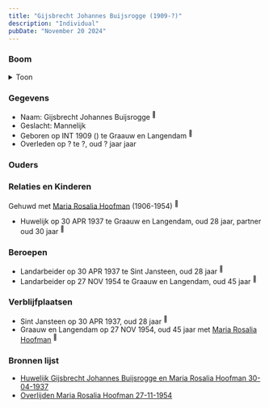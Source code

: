```yaml
---
title: "Gijsbrecht Johannes Buijsrogge (1909-?)"
description: "Individual"
pubDate: "November 20 2024"
---
```


### Boom
<details><summary>Toon</summary>

![test](https://www.plantuml.com/plantuml/svg/XP9FQm8n4CNl-HH3FRGz2AjRAugejVYlj5P4UfNPtN4tDPj89ek8-DqRTR6UsbF2ctblVXdIPuVM5RaIl95wYnPpY33UfDOKEdarobXm5ZNx4cadCfaGnDB6YYvtohTk3pdb4Lc-IEp8ad7xBOcRr5WXCnm400oCJSWkCnblD35tEZbAtUr2A8v2tCFyF8g5k5ZknlAR8qjnvk3DPAYz1mQ55wr9Kxe3P9W6GRrUXsjIPHYE6gE17tTOIrB94Jhj2AFzAZBEAMftOJfRGgqLjE3X4SOMiTW1QNX7dP9ECB_nyQPGQeKwMSNMC4V6p_S1FUYTS4l63xGIOM4ObJydngnpr5UqMXEWCXeCms7u1v9_mEppwqJrN2BzJr5lbfx64qmAnSupbKYTzewIHEhKjuK1lCmNlYridg56GH0q6r1HCitSdfGoEmzs5EKUgzMoGvJqluBe-_tu__83)
</details>

### Gegevens
- Naam: Gijsbrecht Johannes Buijsrogge <sup><a href="../s00373/" style="text-decoration:none" title="Huwelijk Gijsbrecht Johannes Buijsrogge en Maria Rosalia Hoofman 30-04-1937">:link:</a></sup>
- Geslacht: Mannelijk
- Geboren op INT 1909 () te Graauw en Langendam <sup><a href="../s00373/" style="text-decoration:none" title="Huwelijk Gijsbrecht Johannes Buijsrogge en Maria Rosalia Hoofman 30-04-1937">:link:</a></sup>
- Overleden op ? te ?, oud ? jaar jaar 

### Ouders

### Relaties en Kinderen

Gehuwd met [Maria Rosalia Hoofman](../i00217/) (1906-1954) <sup><a href="../s00373/" style="text-decoration:none" title="Huwelijk Gijsbrecht Johannes Buijsrogge en Maria Rosalia Hoofman 30-04-1937">:link:</a></sup>
- Huwelijk op 30 APR 1937 te Graauw en Langendam, oud 28 jaar, partner oud 30 jaar <sup><a href="../s00373/" style="text-decoration:none" title="Huwelijk Gijsbrecht Johannes Buijsrogge en Maria Rosalia Hoofman 30-04-1937">:link:</a></sup>

### Beroepen
- Landarbeider op 30 APR 1937 te Sint Jansteen, oud 28 jaar <sup><a href="../s00373/" style="text-decoration:none" title="Huwelijk Gijsbrecht Johannes Buijsrogge en Maria Rosalia Hoofman 30-04-1937">:link:</a></sup>
- Landarbeider op 27 NOV 1954 te Graauw en Langendam, oud 45 jaar <sup><a href="../s00374/" style="text-decoration:none" title="Overlijden Maria Rosalia Hoofman 27-11-1954">:link:</a></sup>

### Verblijfplaatsen
- Sint Jansteen  op 30 APR 1937, oud 28 jaar  <sup><a href="../s00373/" style="text-decoration:none" title="Huwelijk Gijsbrecht Johannes Buijsrogge en Maria Rosalia Hoofman 30-04-1937">:link:</a></sup>
- Graauw en Langendam  op 27 NOV 1954, oud 45 jaar met [Maria Rosalia Hoofman](../i00217/) <sup><a href="../s00374/" style="text-decoration:none" title="Overlijden Maria Rosalia Hoofman 27-11-1954">:link:</a></sup>

### Bronnen lijst
- [Huwelijk Gijsbrecht Johannes Buijsrogge en Maria Rosalia Hoofman 30-04-1937](../s00373/)
- [Overlijden Maria Rosalia Hoofman 27-11-1954](../s00374/)